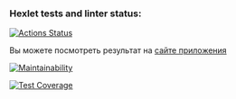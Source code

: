 ### Hexlet tests and linter status:
[![Actions Status](https://github.com/VrnkProg1/python-project-83/actions/workflows/hexlet-check.yml/badge.svg)](https://github.com/VrnkProg1/python-project-83/actions)

Вы можете посмотреть результат на [сайте приложения](https://python-project-83-lpkp.onrender.com/)

[![Maintainability](https://api.codeclimate.com/v1/badges/3ffab69a720f90ae8d6c/maintainability)](https://codeclimate.com/github/VrnkProg1/python-project-83/maintainability)

[![Test Coverage](https://api.codeclimate.com/v1/badges/3ffab69a720f90ae8d6c/test_coverage)](https://codeclimate.com/github/VrnkProg1/python-project-83/test_coverage)

